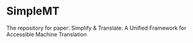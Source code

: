 # SimpleMT
The repository for paper: Simplify & Translate: A Unified Framework for Accessible Machine Translation
